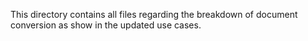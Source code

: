 This directory contains all files regarding the breakdown of document conversion as show in the updated use cases.